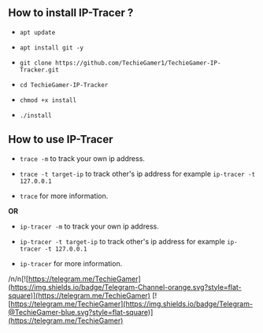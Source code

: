 

## How to install IP-Tracer ?

* `apt update`

* `apt install git -y`

* `git clone https://github.com/TechieGamer1/TechieGamer-IP-Tracker.git`

* `cd TechieGamer-IP-Tracker`

* `chmod +x install`

* `./install`


## How to use IP-Tracer

* `trace -m` to track your own ip address.

* `trace -t target-ip` to track other's ip address for example `ip-tracer -t 127.0.0.1`

* `trace` for more information.

**OR**

* `ip-tracer -m` to track your own ip address.

* `ip-tracer -t target-ip` to track other's ip address for example `ip-tracer -t 127.0.0.1`

* `ip-tracer` for more information.

/n/n[![https://telegram.me/TechieGamer](https://img.shields.io/badge/Telegram-Channel-orange.svg?style=flat-square)](https://telegram.me/TechieGamer)
[![https://telegram.me/TechieGamer](https://img.shields.io/badge/Telegram-@TechieGamer-blue.svg?style=flat-square)](https://telegram.me/TechieGamer)
